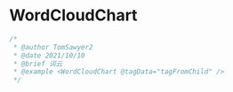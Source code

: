 # WordCloudChart

```js
/*
 * @author TomSawyer2
 * @date 2021/10/10
 * @brief 词云
 * @example <WordCloudChart @tagData="tagFromChild" />
 */
```
